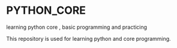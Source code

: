 # PYTHON_CORE
learning python core , basic programming and practicing 

This repository is used for learning python and core programming.
